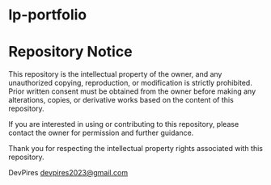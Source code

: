 # lp-portfolio
 
# Repository Notice

This repository is the intellectual property of the owner, and any unauthorized copying, reproduction, or modification is strictly prohibited. Prior written consent must be obtained from the owner before making any alterations, copies, or derivative works based on the content of this repository.

If you are interested in using or contributing to this repository, please contact the owner for permission and further guidance.

Thank you for respecting the intellectual property rights associated with this repository.

DevPires
devpires2023@gmail.com
